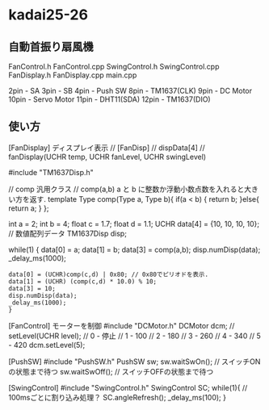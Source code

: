 # kadai25-26
## 自動首振り扇風機

 FanControl.h
 FanControl.cpp
 SwingControl.h
 SwingControl.cpp
 FanDisplay.h
 FanDisplay.cpp
 main.cpp

 2pin - SA
 3pin - SB
 4pin - Push SW
 8pin - TM1637(CLK)
 9pin - DC Motor
 10pin - Servo Motor
 11pin - DHT11(SDA)
 12pin - TM1637(DIO)

 ## 使い方

[FanDisplay] ディスプレイ表示
// [FanDisp]
// dispData[4]
// fanDisplay(UCHR temp, UCHR fanLevel, UCHR swingLevel)

#include "TM1637Disp.h"

// comp 汎用クラス
// comp(a,b)   a と b に整数か浮動小数点数を入れると大きい方を返す.
template <class Type> Type comp(Type a, Type b){
	if(a < b) {
		return b;
	}else{
		return a;
	}
};

int a = 2;
int b = 4;
float c = 1.7;
float d = 1.1;
UCHR data[4] = {10, 10, 10, 10}; // 数値配列データ
TM1637Disp disp;

while(1) {
	data[0] = a;
	data[1] = b;
	data[3] = comp(a,b);
	disp.numDisp(data);
	_delay_ms(1000);
		
	data[0] = (UCHR)comp(c,d) | 0x80; // 0x80でピリオドを表示.
	data[1] = (UCHR) (comp(c,d) * 10.0) % 10;
	data[3] = 10;
	disp.numDisp(data);
	_delay_ms(1000);
	}

[FanControl] モーターを制御
#include "DCMotor.h"
DCMotor dcm;
// setLevel(UCHR level);
// 0 - 停止
// 1 - 100
// 2 - 180
// 3 - 260
// 4 - 340
// 5 - 420
dcm.setLevel(5);

[PushSW]
#include "PushSW.h"
PushSW sw;
sw.waitSwOn();  // スイッチONの状態まで待つ
sw.waitSwOff();	// スイッチOFFの状態まで待つ


[SwingControl]
#include "SwingControl.h"
SwingControl SC;
while(1){ // 100msごとに割り込み処理？
	SC.angleRefresh();
	_delay_ms(100);
}
